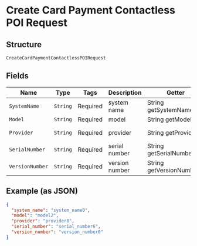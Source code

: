 
# Create Card Payment Contactless POI Request

## Structure

`CreateCardPaymentContactlessPOIRequest`

## Fields

| Name | Type | Tags | Description | Getter | Setter |
|  --- | --- | --- | --- | --- | --- |
| `SystemName` | `String` | Required | system name | String getSystemName() | setSystemName(String systemName) |
| `Model` | `String` | Required | model | String getModel() | setModel(String model) |
| `Provider` | `String` | Required | provider | String getProvider() | setProvider(String provider) |
| `SerialNumber` | `String` | Required | serial number | String getSerialNumber() | setSerialNumber(String serialNumber) |
| `VersionNumber` | `String` | Required | version number | String getVersionNumber() | setVersionNumber(String versionNumber) |

## Example (as JSON)

```json
{
  "system_name": "system_name0",
  "model": "model2",
  "provider": "provider8",
  "serial_number": "serial_number6",
  "version_number": "version_number0"
}
```

